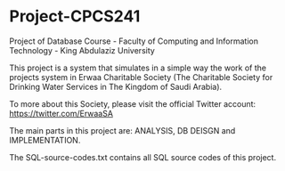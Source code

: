 # Project-CPCS241

Project of Database Course - Faculty of Computing and Information Technology - King Abdulaziz University




This project is a system that simulates in a simple way the work of the projects system in Erwaa Charitable Society (The Charitable Society for Drinking Water Services in The Kingdom of Saudi Arabia).




To more about this Society, please visit the official Twitter account: https://twitter.com/ErwaaSA




The main parts in this project are:
ANALYSIS, DB DEISGN and IMPLEMENTATION.


The SQL-source-codes.txt contains all SQL source codes of this project.

